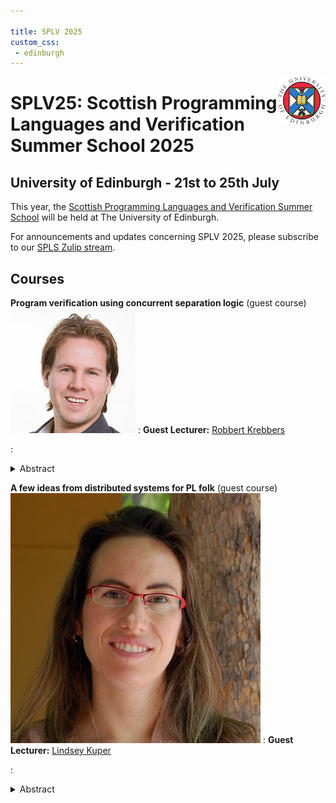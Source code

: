 ```yaml
---

title: SPLV 2025
custom_css:
 - edinburgh
---
```


<img src="assets/edinburgh_fullcolour.png" style="float:right; max-width:15%" alt="University of Edinburgh logo" />

# SPLV25: Scottish Programming Languages and Verification Summer School 2025

## University of Edinburgh - 21st to 25th July

This year, the [Scottish Programming Languages and Verification Summer
School](https://spli.scot/splv/) will be held at The University of
Edinburgh.

For announcements and updates concerning SPLV 2025, please subscribe
to our [SPLS Zulip
stream](https://spls.zulipchat.com/#narrow/stream/481612-splv-2025).

## Courses

**Program verification using concurrent separation logic** (guest course)
<img class="avatar" src="assets/robbert_krebbers.png" />
: **Guest Lecturer:** [Robbert Krebbers](https://robbertkrebbers.nl/)

: <details closed>
    <summary>Abstract</summary>
    TBD
    </details>


**A few ideas from distributed systems for PL folk** (guest course)
<img class="avatar" src="assets/lindsey_kuper.jpg" />
: **Guest Lecturer:** [Lindsey Kuper](https://users.soe.ucsc.edu/~lkuper/)

: <details closed>
	<summary>Abstract</summary>
	TBD
<!-- Fifteen years ago, when I was a new PhD student and suffering from an
    advanced case of PL myopia, I foolishly ignored every other area of computer
    science. It was only years later that I realized that distributed systems
    had a lot to teach me. In these lectures, I'll fill you in on what I've
    learned so far, so you won't be as foolish as I was. We'll start with the
    very basics (what is a distributed system?) and work our way up to an
    implementation of causal broadcast, then finish the week with a brief
    excursion into choreographic programming. No background in distributed
    systems is necessary, only an open mind. -->
	</details>

**Application programming with dependent types**
<img class="avatar" src="assets/edwin_brady.jpeg" />
: **Lecturer:** [Edwin Brady](https://www.type-driven.org.uk/edwinb/),
  University of St Andrews

: <details closed>
    <summary>Abstract</summary>
    TBD
    </details>

**Type theory**
<img class="avatar" src="assets/fred_forsberg.jpg" />
: **Lecturer:** [Fredrik Nordvall Forsberg](https://fredriknf.com/), University
  of Strathclyde

: <details closed>
    <summary>Abstract</summary>
    TBD
    </details>

**Behavioural types**
<img class="avatar" src="assets/simon_fowler.png" />
: **Lecturer:** [Simon Fowler](https://simonjf.com/about/), University of
  Glasgow

: <details closed>
    <summary>Abstract</summary>
    TBD
    </details>

**Concurrency theory**
<img class="avatar" src="assets/rob_van_glabbeek.jpg" />
: **Lecturer:** [Rob van Glabbeek](http://theory.stanford.edu/~rvg/), University
  of Edinburgh

: <details closed>
    <summary>Abstract</summary>
    TBD
    </details>

**Logical relations for program equivalence**
<img class="avatar" src="assets/filip_sieczkowski.png" />
: **Lecturer:** [Filip Sieczkowski](https://fsieczkowski.github.io/),
  Heriot-Watt University

: <details closed>
    <summary>Abstract</summary>
    TBD
    </details>

**Models, programs and bidirectional transformations**
<img class="avatar" src="assets/perdita_stevens.jpg" />
: **Lecturer:** [Perdita Stevens](https://perditastevens.com/), University of
  Edinburgh

: <details closed>
    <summary>Abstract</summary>
    TBD
	<!-- Historically there has - surprisingly, perhaps - been something of a
    gulf between the programming languages and software engineering communities,
    which I will argue has been to the detriment of both. One of the many places
    this shows up is in the fields' treatments of bidirectional transformations,
    by which I mean, automated means of checking and restoring appropriate
    notions of consistency between data sources. I will introduce this topic
    from a software engineering perspective, which will necessitate introducing
    modelling and model-driven engineering more generally. I will briefly wave
    at the treatment of the topic in the functional programming community, via
    optics. I will opine about some open problems and some things I think the
    next generation of researchers should pay attention to, in order to narrow
    rather than widen the gulf between PL and SE, to the benefit of both. -->
    </details>

## Prerequisites

The school is aimed at PhD students in programming languages, verification and
related areas. Researchers and practitioners are very welcome, as are strong
undergraduate and masters students with the support of a supervisor.
Participants will need to have a background in computer science, mathematics or
a related discipline, and have basic familiarity with (functional) programming
and logic.

## Funding Opportunities

We are happy to be able to offer some financial support for attendees.

**EuroProofNet:**

Participants from Inclusiveness Target Countries* (ITC) can apply with
EuroProofNet for funding towards travel and accommodation. The reimbursment
rules can be found on the [EPN website](
https://europroofnet.github.io/reimbursement-rules/). Please contact [Frédéric
Blanqui](https://blanqui.gitlabpages.inria.fr/) to apply.

(*) list of ITC countries: Albania, Armenia, Bosnia and Herzegovina, Bulgaria,
Croatia, Cyprus, Czech Republic, Estonia, Georgia, Greece, Hungary, Latvia,
Lithuania, Malta, Moldova, Montenegro, North Macedonia, Poland, Portugal,
Romania, Serbia, Slovakia, Slovenia, Turkey, Ukraine.

**Support for PhD Students:**

We will be able to subsidise student participation. Details about scholarships
will appear here.

## Sponsorship

The summer school is generously supported by the following sponsors:

### Gold & EDI Sponsor

<div class="logos">

<a href="https://www.janestreet.com/"><img style="padding-bottom:6px;
width:180px;" src="assets/logo_janest.svg" alt="Jane Street"/> </a>

</div>

### Bronze

<div class="logos">

<a href="https://tarides.com/"><img style="padding-bottom:6px; width:180px;"
src="assets/logo_tarides.svg" alt="Tarides"/> </a>

<a href="https://www.well-typed.com/"><img style="padding-bottom:6px;
width:180px;" src="assets/logo_well-typed.svg" alt="Well-Typed"/> </a>

</div>

### EDI Sponsor

<div class="logos">

<a href="https://europroofnet.github.io/"><img style="padding-bottom:6px;
width:70px;" src="assets/logo_epn.svg" alt="EuroProofNet"/> </a>

</div>


## Further Information

If you have any questions please get in contact with the local organising team
at:

<splv-2025-organisers-group@uoe.onmicrosoft.com>

The principal organisers of SPLV25 are:

* Malin Altenmüller <malin.altenmuller@ed.ac.uk>
* Ohad Kammar <ohad.kammar@ed.ac.uk>
* Sam Lindley <sam.lindley@ed.ac.uk>
* Nachi Valliappan <nachi.v@ed.ac.uk>
